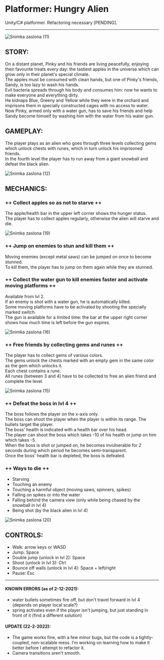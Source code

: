 # Platformer: Hungry Alien
Unity/C# platformer. Refactoring necessary [PENDING].

***

![Snimka zaslona (11)](https://user-images.githubusercontent.com/35565194/170889957-4b1ad9b9-0640-475d-9638-d7ba7eb496ce.png)

## STORY:

On a distant planet, Pinky and his friends are living peacefully, enjoying their favourite treats every day: the tastiest apples in the universe which can grow only in their planet's special climate. <br>
The apples must be consumed with clean hands, but one of Pinky's friends, Sandy, is too lazy to wash his hands. <br>
Evil bacteria spreads through his body and consumes him: now he wants to make everyone and everything dirty. <br>
He kidnaps Blue, Greeny and Yellow while they were in the orchard and imprisons them in specially constructed cages with no access to water. <br>
Now Pinky, armed only with a water gun, has to save his friends and help Sandy become himself by washing him with the water from his water gun. <br> 

## GAMEPLAY:

The player plays as an alien who goes through three levels collecting gems which unlock chests with runes, which in turn unlock his imprisoned friends. <br>
In the fourth level the player has to run away from a giant snowball and defeat the black alien. <br>

![Snimka zaslona (12)](https://user-images.githubusercontent.com/35565194/170889944-a010c970-f3a7-4787-bfed-874758565dcf.png)

## MECHANICS:

### ++ Collect apples so as not to starve ++
The apple/health bar in the upper left corner shows the hunger status. <br>
The player has to collect apples regularly, otherwise the alien will starve and die.

![Snimka zaslona (19)](https://user-images.githubusercontent.com/35565194/170890100-110a2a04-6a65-4fa0-89e5-1c7bab81e9a1.png)

### ++ Jump on enemies to stun and kill them ++
Moving enemies (except metal saws) can be jumped on once to become stunned. <br> 
To kill them, the player has to jump on them again while they are stunned.

### ++ Collect the water gun to kill enemies faster and activate moving platforms ++
Available from lvl 2. <br>
If an enemy is shot with a water gun, he is automatically killed. <br>
Some moving platforms have to be activated by shooting the specially marked switch. <br>
The gun is available for a limited time: the bar at the upper right corner shows how much time is left before the gun expires.

![Snimka zaslona (16)](https://user-images.githubusercontent.com/35565194/170890037-dcf1a75f-4ea5-4701-9c6a-880031774fde.png)

### ++ Free friends by collecting gems and runes ++
The player has to collect gems of various colors. <br>
The gems unlock the chests marked with an empty gem in the same color as the gem which unlocks it. <br>
Each chest contains a rune. <br>
All runes (between 3 and 4) have to be collected to free an alien friend and complete the level.

![Snimka zaslona (15)](https://user-images.githubusercontent.com/35565194/170889992-b1617a20-de11-4001-94d7-1ea97fceca7e.png)

### ++ Defeat the boss in lvl 4 ++
The boss follows the player on the x-axis only. <br>
The boss can shoot the player when the player is within its range. The bullets target the player. <br>
The boss' health is indicated with a health bar over his head. <br>
The player can shoot the boss which takes -10 of his health or jump on him which takes -5. <br>
When the boss is shot or jumped on, he becomes invulnerable for 2 seconds during which period he becomes semi-transparent. <br>
Once the boss' health bar is depleted, the boss is defeated. 

### ++ Ways to die ++
* Starving
* Touching an enemy
* Touching a harmful object (moving saws, spinners, spikes)
* Falling on spikes or into the water
* Falling behind the camera view (only while being chased by the snowball in lvl 4)
* Being shot (by the black alien in lvl 4)

![Snimka zaslona (20)](https://user-images.githubusercontent.com/35565194/170890051-c3587b82-b1b9-4e05-a56f-2cc7c37381ee.png)

## CONTROLS:

* Walk: arrow keys or WASD
* Jump: Space
* Double jump (unlock in lvl 2): Space
* Shoot (unlock in lvl 3): Ctrl
* Bounce off walls (unlock in lvl 4): Space + left/right
* Pause: Esc

***

#### KNOWN ERRORS (as of 2-12-2021): 
* water bullets sometimes fire off, but don't travel forward in lvl 4 (depends on player local scale?)
* spring activates even if the player isn't jumping, but just standing in front of it (find a different solution)

#### UPDATE (22-2-2022):
* The game works fine, with a few minor bugs, but the code is a tightly-coupled, non-scalable mess. I'm working on learning how to make it better before I attempt to refactor it.
* Camera transitions aren't smooth.
